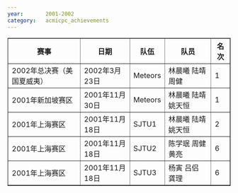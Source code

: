 ```yaml
---
year:		2001-2002
category:	acmicpc_achievements
---
```


<table border>
<tr>
<th>赛事</th>
<th>日期</th>
<th>队伍</th>
<th>队员</th>
<th>名次</th>

</tr>
<tr>
<td>2002年总决赛（美国夏威夷）</td>
<td>2002年3月23日</td>
<td>Meteors</td>
<td>林晨曦 陆靖 周健</td>
<td>1</td>

</tr>
<tr>
<td>2001年新加坡赛区</td>
<td>2001年11月30日</td>
<td>Meteors</td>
<td>林晨曦 陆靖 姚天恒</td>
<td>1</td>

</tr>
<tr>
<td>2001年上海赛区</td>
<td>2001年11月18日</td>
<td>SJTU1</td>
<td>林晨曦 陆靖 姚天恒</td>
<td>2</td>

</tr>
<tr>
<td>2001年上海赛区</td>
<td>2001年11月18日</td>
<td>SJTU2</td>
<td>陈学珉 周健 黄亮</td>
<td>6</td>

</tr>
<tr>
<td>2001年上海赛区</td>
<td>2001年11月18日</td>
<td>SJTU3</td>
<td>杨寅 吕侣 龚理</td>
<td>6</td>
</tr>
</table>